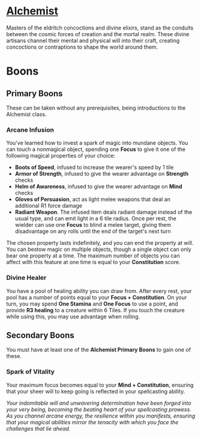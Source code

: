 # [Alchemist](Player's%20Handbook/Classes/Alchemist.md)
Masters of the eldritch concoctions and divine elixirs, stand as the conduits between the cosmic forces of creation and the mortal realm. These divine artisans channel their mental and physical will into their craft, creating concoctions or contraptions to shape the world around them.

# Boons

## Primary Boons
These can be taken without any prerequisites, being introductions to the Alchemist class.

### Arcane Infusion
You've learned how to invest a spark of magic into mundane objects. You can touch a nonmagical object, spending one **Focus** to give it one of the following magical properties of your choice:

- **Boots of Speed**, infused to increase the wearer's speed by 1 tile
- **Armor of Strength**, infused to give the wearer advantage on **Strength** checks
- **Helm of Awareness**, infused to give the wearer advantage on **Mind** checks
- **Gloves of Persuasion**, act as light melee weapons that deal an additional R1 force damage
- **Radiant Weapon**. The infused item deals radiant damage instead of the usual type, and can emit light in a 6 tile radius. Once per rest, the wielder can use one **Focus** to blind a melee target, giving them disadvantage on any rolls until the end of the target's next turn

The chosen property lasts indefinitely, and you can end the property at will. You can bestow magic on multiple objects, though a single object can only bear one property at a time. The maximum number of objects you can affect with this feature at one time is equal to your **Constitution** score.

### Divine Healer
You have a pool of healing ability you can draw from. After every rest, your pool has a number of points equal to your **Focus + Constitution**. On your turn, you may spend **One Stamina** and **One Focus** to use a point, and provide **R3 healing** to a creature within 6 Tiles. If you touch the creature while using this, you may use advantage when rolling.

## Secondary Boons
You must have at least one of the **Alchemist Primary Boons** to gain one of these.

### Spark of Vitality
Your maximum focus becomes equal to your **Mind + Constitution**, ensuring that your sheer will to keep going is reflected in your spellcasting ability.

*Your indomitable will and unwavering determination have been forged into your very being, becoming the beating heart of your spellcasting prowess. As you channel arcane energy, the resilience within you manifests, ensuring that your magical abilities mirror the tenacity with which you face the challenges that lie ahead.*
